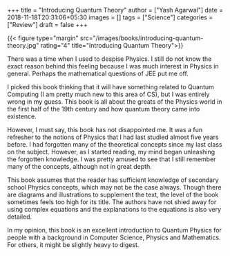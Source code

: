+++
title = "Introducing Quantum Theory"
author = ["Yash Agarwal"]
date = 2018-11-18T20:31:06+05:30
images = []
tags = ["Science"]
categories = ["Review"]
draft = false
+++

{{< figure type="margin" src="/images/books/introducing-quantum-theory.jpg"  rating="4" title="Introducing Quantum Theory">}}

There was a time when I used to despise Physics. I still do not know the exact reason behind this feeling because I was much interest in Physics in general. Perhaps the mathematical questions of JEE put me off.

I picked this book thinking that it will have something related to Quantum Computing (I am pretty much new to this area of CS), but I was entirely wrong in my guess. This book is all about the greats of the Physics world in the first half of the 19th century and how quantum theory came into existence.

However, I must say, this book has not disappointed me. It was a fun refresher to the notions of Physics that I had last studied almost five years before. I had forgotten many of the theoretical concepts since my last class on the subject. However, as I started reading, my mind began unleashing the forgotten knowledge. I was pretty amused to see that I still remember many of the concepts, although not in great depth.

This book assumes that the reader has sufficient knowledge of secondary school Physics concepts, which may not be the case always. Though there are diagrams and illustrations to supplement the text, the level of the book sometimes feels too high for its title. The authors have not shied away for using complex equations and the explanations to the equations is also very detailed.

In my opinion, this book is an excellent introduction to Quantum Physics for people with a background in Computer Science, Physics and Mathematics. For others, it might be slightly heavy to digest.